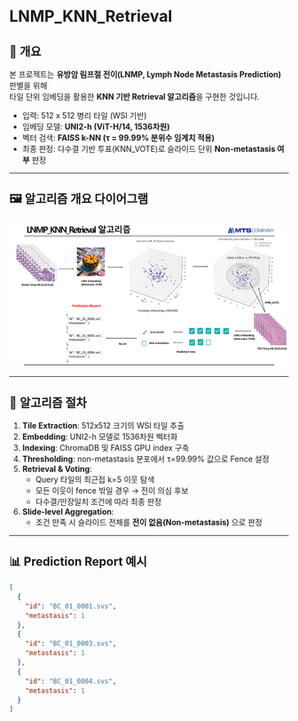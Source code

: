 # LNMP_KNN_Retrieval

## 📌 개요
본 프로젝트는 **유방암 림프절 전이(LNMP, Lymph Node Metastasis Prediction)** 판별을 위해  
타일 단위 임베딩을 활용한 **KNN 기반 Retrieval 알고리즘**을 구현한 것입니다.  

- 입력: 512 x 512 병리 타일 (WSI 기반)  
- 임베딩 모델: **UNI2-h (ViT-H/14, 1536차원)**  
- 벡터 검색: **FAISS k-NN (τ = 99.99% 분위수 임계치 적용)**  
- 최종 판정: 다수결 기반 투표(KNN_VOTE)로 슬라이드 단위 **Non-metastasis 여부** 판정  

---

## 🖼 알고리즘 개요 다이어그램
![LNMP KNN Retrieval](./image/lnmp_knn_retrieval.png)

---

## 🧩 알고리즘 절차
1. **Tile Extraction**: 512x512 크기의 WSI 타일 추출  
2. **Embedding**: UNI2-h 모델로 1536차원 벡터화  
3. **Indexing**: ChromaDB 및 FAISS GPU index 구축  
4. **Thresholding**: non-metastasis 분포에서 τ=99.99% 값으로 Fence 설정  
5. **Retrieval & Voting**:  
   - Query 타일의 최근접 k=5 이웃 탐색  
   - 모든 이웃이 fence 밖일 경우 → 전이 의심 후보  
   - 다수결/만장일치 조건에 따라 최종 판정  
6. **Slide-level Aggregation**:  
   - 조건 만족 시 슬라이드 전체를 **전이 없음(Non-metastasis)** 으로 판정  

---

## 📊 Prediction Report 예시
```json
[
  {
    "id": "BC_01_0001.svs",
    "metastasis": 1
  },
  {
    "id": "BC_01_0003.svs",
    "metastasis": 1
  },
  {
    "id": "BC_01_0004.svs",
    "metastasis": 1
  }
]

